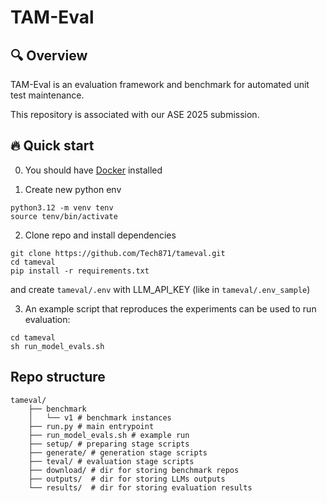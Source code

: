 # TAM-Eval

## 🔍 Overview

TAM-Eval is an evaluation framework and benchmark for automated unit test maintenance.

This repository is associated with our ASE 2025 submission. 

## 🔥 Quick start

0. You should have [Docker](https://www.docker.com/) installed

1. Create new python env

```
python3.12 -m venv tenv
source tenv/bin/activate
```

2. Clone repo and install dependencies

```
git clone https://github.com/Tech871/tameval.git
cd tameval
pip install -r requirements.txt
```

and create `tameval/.env` with LLM_API_KEY (like in `tameval/.env_sample`)

3. An example script that reproduces the experiments can be used to run evaluation:

```
cd tameval
sh run_model_evals.sh
```

## Repo structure

```
tameval/
    ├── benchmark
    │   └── v1 # benchmark instances
    ├── run.py # main entrypoint
    ├── run_model_evals.sh # example run
    ├── setup/ # preparing stage scripts
    ├── generate/ # generation stage scripts
    ├── teval/ # evaluation stage scripts
    ├── download/ # dir for storing benchmark repos
    ├── outputs/  # dir for storing LLMs outputs
    └── results/  # dir for storing evaluation results
```